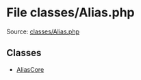File classes/Alias.php
=========
Source: [classes/Alias.php](https://github.com/PrestaShop/PrestaShop/blob/1.6.1.1/classes/Alias.php)


Classes
-------

* [AliasCore](class.AliasCore.md)

